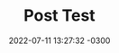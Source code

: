 ---
layout: post
title:  "Post Test"
date:   2022-07-11 13:27:32 -0300
categories: jekyll update
---